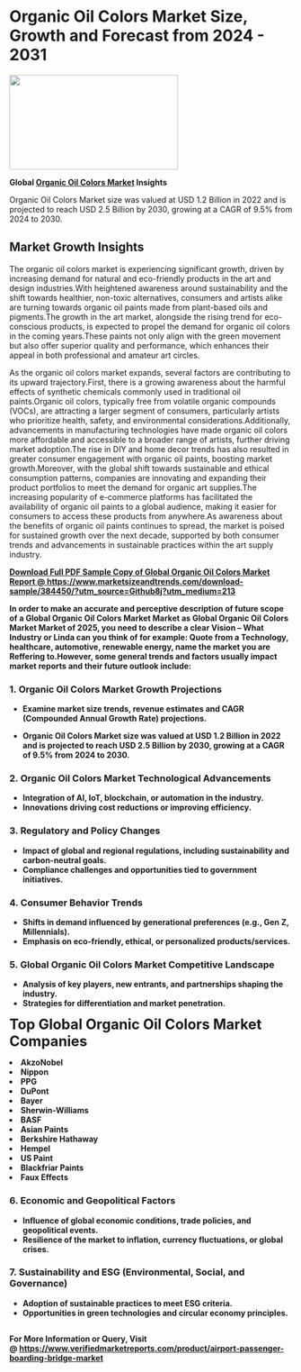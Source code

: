 <H1>Organic Oil Colors Market Size, Growth and Forecast from 2024 - 2031</H1><img class="aligncenter size-medium wp-image-584254" src="https://thirdeyenews.in/wp-content/uploads/2024/09/Global-Market-Research-300x168.jpeg" alt="" width="300" height="168" /><p><strong>Global&nbsp;<a href="https://www.marketsizeandtrends.com/download-sample/384450/?utm_source=Github8j?utm_medium=213">Organic Oil Colors Market</a> Insights</strong></p><p>Organic Oil Colors Market size was valued at USD 1.2 Billion in 2022 and is projected to reach USD 2.5 Billion by 2030, growing at a CAGR of 9.5% from 2024 to 2030.</p><p><h2>Market Growth Insights</h2> <p>The organic oil colors market is experiencing significant growth, driven by increasing demand for natural and eco-friendly products in the art and design industries.With heightened awareness around sustainability and the shift towards healthier, non-toxic alternatives, consumers and artists alike are turning towards organic oil paints made from plant-based oils and pigments.The growth in the art market, alongside the rising trend for eco-conscious products, is expected to propel the demand for organic oil colors in the coming years.These paints not only align with the green movement but also offer superior quality and performance, which enhances their appeal in both professional and amateur art circles.</p> <p><strong><a href="#"></a></strong></p> <p>As the organic oil colors market expands, several factors are contributing to its upward trajectory.First, there is a growing awareness about the harmful effects of synthetic chemicals commonly used in traditional oil paints.Organic oil colors, typically free from volatile organic compounds (VOCs), are attracting a larger segment of consumers, particularly artists who prioritize health, safety, and environmental considerations.Additionally, advancements in manufacturing technologies have made organic oil colors more affordable and accessible to a broader range of artists, further driving market adoption.The rise in DIY and home decor trends has also resulted in greater consumer engagement with organic oil paints, boosting market growth.Moreover, with the global shift towards sustainable and ethical consumption patterns, companies are innovating and expanding their product portfolios to meet the demand for organic art supplies.The increasing popularity of e-commerce platforms has facilitated the availability of organic oil paints to a global audience, making it easier for consumers to access these products from anywhere.As awareness about the benefits of organic oil paints continues to spread, the market is poised for sustained growth over the next decade, supported by both consumer trends and advancements in sustainable practices within the art supply industry.</p> <p><strong><a href="#"></p><p><span class=""><strong>Download Full PDF Sample Copy of Global Organic Oil Colors Market Report</strong> @ <a href="https://www.marketsizeandtrends.com/download-sample/384450/?utm_source=Github8j?utm_medium=213" target="_blank">https://www.marketsizeandtrends.com/download-sample/384450/?utm_source=Github8j?utm_medium=213</a></span></p><p>In order to make an accurate and perceptive description of future scope of a Global&nbsp;Organic Oil Colors Market Market as Global&nbsp;Organic Oil Colors Market Market of 2025, you need to describe a clear Vision &ndash; What Industry or Linda can you think of for example: Quote from a Technology, healthcare, automotive, renewable energy, name the market you are Reffering to.However, some general trends and factors usually impact market reports and their future outlook include:</p><h3>1.&nbsp;<strong>Organic Oil Colors Market Growth Projections</strong></h3><ul><li>Examine market size trends, revenue estimates and CAGR (Compounded Annual Growth Rate) projections.</li><li><p>Organic Oil Colors Market size was valued at USD 1.2 Billion in 2022 and is projected to reach USD 2.5 Billion by 2030, growing at a CAGR of 9.5% from 2024 to 2030.</p></li></ul><h3>2.&nbsp;<strong>Organic Oil Colors Market Technological Advancements</strong></h3><ul><li>Integration of AI, IoT, blockchain, or automation in the industry.</li><li>Innovations driving cost reductions or improving efficiency.</li></ul><h3>3.&nbsp;<strong>Regulatory and Policy Changes</strong></h3><ul><li>Impact of global and regional regulations, including sustainability and carbon-neutral goals.</li><li>Compliance challenges and opportunities tied to government initiatives.</li></ul><h3>4.&nbsp;<strong>Consumer Behavior Trends</strong></h3><ul><li>Shifts in demand influenced by generational preferences (e.g., Gen Z, Millennials).</li><li>Emphasis on eco-friendly, ethical, or personalized products/services.</li></ul><h3>5.&nbsp;<strong>Global Organic Oil Colors Market Competitive Landscape</strong></h3><ul><li>Analysis of key players, new entrants, and partnerships shaping the industry.</li><li>Strategies for differentiation and market penetration.</li></ul><p data-pm-slice="1 1 []"><span style="color: inherit; font-family: inherit; font-size: 25px;">Top Global Organic Oil Colors Market Companies</span></p><div class="" data-test-id=""><p><li>AkzoNobel</li><li> Nippon</li><li> PPG</li><li> DuPont</li><li> Bayer</li><li> Sherwin-Williams</li><li> BASF</li><li> Asian Paints</li><li> Berkshire Hathaway</li><li> Hempel</li><li> US Paint</li><li> Blackfriar Paints</li><li> Faux Effects</li></p></div><h3>6.&nbsp;<strong>Economic and Geopolitical Factors</strong></h3><ul><li>Influence of global economic conditions, trade policies, and geopolitical events.</li><li>Resilience of the market to inflation, currency fluctuations, or global crises.</li></ul><h3>7.&nbsp;<strong>Sustainability and ESG (Environmental, Social, and Governance)</strong></h3><ul><li>Adoption of sustainable practices to meet ESG criteria.</li><li>Opportunities in green technologies and circular economy principles.</li></ul><h2><strong style="font-size: 14px;">For More Information or Query, Visit @&nbsp;</strong><a style="background-color: #ffffff; font-size: 14px;" href="https://www.marketsizeandtrends.com/report/organic-oil-colors-market/" target="_blank">https://www.verifiedmarketreports.com/product/airport-passenger-boarding-bridge-market</a></h2>